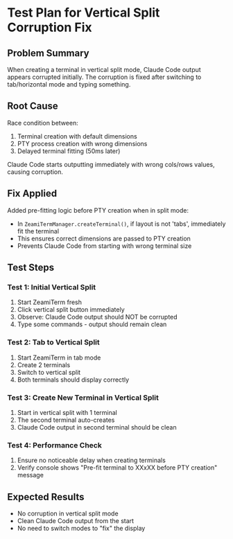 # Test Plan for Vertical Split Corruption Fix

## Problem Summary
When creating a terminal in vertical split mode, Claude Code output appears corrupted initially. The corruption is fixed after switching to tab/horizontal mode and typing something.

## Root Cause
Race condition between:
1. Terminal creation with default dimensions
2. PTY process creation with wrong dimensions
3. Delayed terminal fitting (50ms later)

Claude Code starts outputting immediately with wrong cols/rows values, causing corruption.

## Fix Applied
Added pre-fitting logic before PTY creation when in split mode:
- In `ZeamiTermManager.createTerminal()`, if layout is not 'tabs', immediately fit the terminal
- This ensures correct dimensions are passed to PTY creation
- Prevents Claude Code from starting with wrong terminal size

## Test Steps

### Test 1: Initial Vertical Split
1. Start ZeamiTerm fresh
2. Click vertical split button immediately
3. Observe: Claude Code output should NOT be corrupted
4. Type some commands - output should remain clean

### Test 2: Tab to Vertical Split
1. Start ZeamiTerm in tab mode
2. Create 2 terminals
3. Switch to vertical split
4. Both terminals should display correctly

### Test 3: Create New Terminal in Vertical Split
1. Start in vertical split with 1 terminal
2. The second terminal auto-creates
3. Claude Code output in second terminal should be clean

### Test 4: Performance Check
1. Ensure no noticeable delay when creating terminals
2. Verify console shows "Pre-fit terminal to XXxXX before PTY creation" message

## Expected Results
- No corruption in vertical split mode
- Clean Claude Code output from the start
- No need to switch modes to "fix" the display